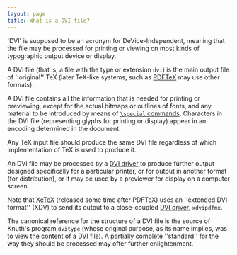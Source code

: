 ```yaml
---
layout: page
title: What is a DVI file?
---
```


'DVI' is supposed to be an acronym for
DeVice-Independent, meaning that the file may be
processed for printing or viewing on most kinds of typographic output
device or display.

A DVI file (that is, a file with the type or extension
`dvi`) is the main output file of ''original'' TeX (later
TeX-like systems, such as [PDFTeX](./FAQ-whatpdftex.html) may use
other formats).

A DVI file contains all the information that is needed for
printing or previewing, except for the actual bitmaps or outlines of
fonts, and any material to be introduced by means of 
[`\special` commands](./FAQ-specials.html).  Characters in the
DVI file (representing glyphs for printing or display) appear
in an encoding determined in the document.

Any TeX input file should produce the same DVI file
regardless of which implementation of TeX is used to produce it.

An DVI file may be processed by a [DVI driver](./FAQ-driver.html)
to produce further output designed specifically for a particular
printer, or for output in another format (for distribution), or it may
be used by a previewer for display on a computer screen.

Note that [XeTeX](./FAQ-xetex.html) (released some time after
PDFTeX) uses an ''extended DVI format'' (XDV) to send
its output to a close-coupled [DVI driver](./FAQ-driver.html),
`xdvipdfmx`.

The canonical reference for the structure of a DVI file is the
source of Knuth's program `dvitype` (whose original purpose,
as its name implies, was to view the content of a DVI file).
A partially complete ''standard'' for the way they should be
processed may offer further enlightenment.


